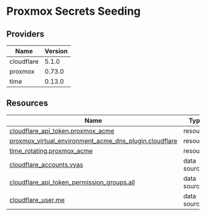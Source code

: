 # Proxmox Secrets Seeding

## Providers

| Name       | Version |
| ---------- | ------- |
| cloudflare | 5.1.0   |
| proxmox    | 0.73.0  |
| time       | 0.13.0  |

## Resources

| Name                                                                                                                                                                    | Type        |
| ----------------------------------------------------------------------------------------------------------------------------------------------------------------------- | ----------- |
| [cloudflare_api_token.proxmox_acme](https://registry.terraform.io/providers/cloudflare/cloudflare/latest/docs/resources/api_token)                                      | resource    |
| [proxmox_virtual_environment_acme_dns_plugin.cloudflare](https://registry.terraform.io/providers/bpg/proxmox/latest/docs/resources/virtual_environment_acme_dns_plugin) | resource    |
| [time_rotating.proxmox_acme](https://registry.terraform.io/providers/hashicorp/time/latest/docs/resources/rotating)                                                     | resource    |
| [cloudflare_accounts.vyas](https://registry.terraform.io/providers/cloudflare/cloudflare/latest/docs/data-sources/accounts)                                             | data source |
| [cloudflare_api_token_permission_groups.all](https://registry.terraform.io/providers/cloudflare/cloudflare/latest/docs/data-sources/api_token_permission_groups)        | data source |
| [cloudflare_user.me](https://registry.terraform.io/providers/cloudflare/cloudflare/latest/docs/data-sources/user)                                                       | data source |
